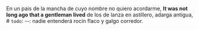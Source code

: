 En un pais de la mancha
de cuyo nombre no quiero acordarme,
**It was not long ago that a gentleman lived**
de los de lanza en astillero, adarga antigua,  # `todo`: --: nadie entenderá
rocín flaco y galgo corredor.